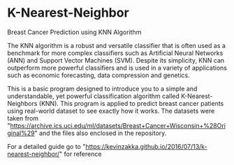 # K-Nearest-Neighbor
Breast Cancer Prediction using KNN Algorithm

The KNN algorithm is a robust and versatile classifier that is often used as a benchmark for more complex classifiers such as Artificial Neural Networks (ANN) and Support Vector Machines (SVM). Despite its simplicity, KNN can outperform more powerful classifiers and is used in a variety of applications such as economic forecasting, data compression and genetics.

This is a basic program designed to introduce you to a simple and understandable, yet powerful classification algorithm called K-Nearest-Neighbors (KNN).
This program is applied to predict breast cancer patients using real-world dataset to see exactly how it works.
The datasets were taken from "https://archive.ics.uci.edu/ml/datasets/Breast+Cancer+Wisconsin+%28Original%29" and the files also enclosed in the repository.

For a detailed guide go to "https://kevinzakka.github.io/2016/07/13/k-nearest-neighbor/" for reference
